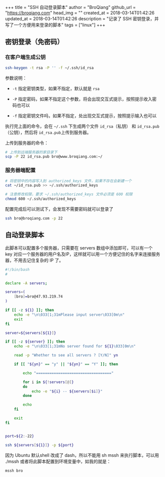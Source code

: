 +++
title = "SSH 自动登录脚本"
author = "BroQiang"
github_url = "https://broqiang.com"
head_img = ""
created_at = 2018-03-14T01:42:26
updated_at = 2018-03-14T01:42:26
description = "记录了 SSH 密钥登录，并写了一个方便用来登录的脚本"
tags = ["linux"]
+++

## 密钥登录（免密码）

### 在客户端生成公钥

```bash
ssh-keygen -t rsa -P '' -f ~/.ssh/id_rsa
```

参数说明：

- `-t` 指定密钥类型，如果不指定，默认就是 `rsa`

- `-P` 指定密码，如果不指定这个参数，将会出现交互式提示，按照提示收入密码也可以

- `-f` 指定密钥文件吗，如果不指定，处出现交互式提示，按照提示输入也可以

执行完上面的命令，会在 `~/.ssh` 下生成两个文件 `id_rsa`（私钥） 和 `id_rsa.pub`（公钥），然后将 `id_rsa.pub`上传到服务器。

上传到服务器的命令：

```bash
# 上传到远端服务器的家目录下
scp -P 22 id_rsa.pub bro@www.broqiang.com:~/
```

### 服务器端配置

```bash
# 将密钥中的内容写入到 authorized_keys 文件，如果不存在会新建一个
cat ~/id_rsa.pub >> ~/.ssh/authorized_keys

# 注意修改权限，要求 ~/.ssh/authorized_keys 文件必须是 600 权限
chmod 600 ~/.ssh/authorized_keys
```

配置完成后可以测试下，会发现不需要密码就可以登录了

```bash
ssh bro@broqiang.com -p 22
```

## 自动登录脚本

此脚本可以配置多个服务器，只需要在 servers 数组中添加即可，可以有一个 key 对应一个服务器的用户名及IP，这样就可以用一个方便记住的名字来连接服务器，不用去记住复杂的 IP 了。

```bash
#!/bin/bash
#

declare -A servers;

servers=(
    [bro]=bro@47.93.219.74
)

if [[ -z ${1} ]]; then
    echo -e "\n\033[1;31mPlease input server\033[0m\n"
    exit
fi

server=${servers[${1}]}

if [[ -z ${server} ]]; then
    echo -e "\n\033[1;31mNo server found for ${1}\033[0m\n"

    read -p "Whether to see all servers ? [Y/N]" yn

    if [[ "${yn}" == "y" || "${yn}" == "Y" ]]; then

        echo "=================================="

        for i in ${!servers[@]}
        do
            echo -e "${i} -- ${servers[$i]}"
        done

        echo
    fi

    exit
fi


port=${2:-22}

ssh ${servers[${1}]} -p ${port}
```

因为 Ubuntu 默认shell 改成了 dash，所以不能用 sh mssh 来执行脚本，可以用 ./mssh 或者将此脚本配置到环境变量中，如我的就是：

```bash
mssh bro
```